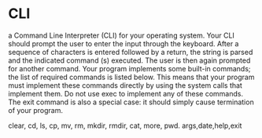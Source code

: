 # CLI
a Command Line Interpreter (CLI) for your operating system. Your CLI should prompt the user to enter the input through the keyboard. After a sequence of characters is entered followed by a return, the string is parsed and the indicated command (s) executed. The user is then again prompted for another command.
Your program implements some built-in commands; the list of required commands is listed below. This means that your program must implement these commands directly by using the system calls that implement them. Do not use exec to implement any of these commands. The exit command is also a special case: it should simply cause termination of your program.


clear, cd, ls, cp, mv, rm, mkdir, rmdir, cat, more, pwd.
args,date,help,exit
